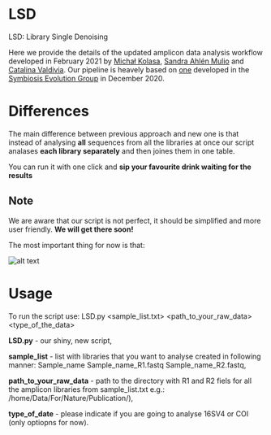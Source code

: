 # LSD
LSD: Library Single Denoising


Here we provide the details of the updated amplicon data analysis workflow developed in February 2021 by [Michał Kolasa](https://symbio.eko.uj.edu.pl/staff/michal-kolasa), [Sandra Ahlén Mulio](https://symbio.eko.uj.edu.pl/phd-students/sandra-ahlen-mulio) and [Catalina Valdivia](https://symbio.eko.uj.edu.pl/phd-students/catalina-valdivia). Our pipeline is heavely based on [one](https://github.com/symPiotr/amplicon_analysis_pipeline/blob/main/COI_and_16S_rRNA_amplicon_bioinformatic_pipeline.md) developed in the [Symbiosis Evolution Group](https://symbio.eko.uj.edu.pl/en_GB/) in December 2020. 

# Differences
The main difference between previous approach and new one is that instead of analysing **all** sequences from all the libraries at once our script analases **each library separately** and then joines them in one table.

You can run it with one click and **sip your favourite drink waiting for the results**

## Note
We are aware that our script is not perfect, it should be simplified and more user friendly. **We will get there soon!**

The most important thing for now is that:



![alt text](https://media.makeameme.org/created/its-working-oyy433.jpg)


# Usage

To run the script use:
LSD.py <sample_list.txt> <path_to_your_raw_data> <type_of_the_data>

**LSD.py** - our shiny, new script,

**sample_list** - list with libraries that you want to analyse created in following manner:
Sample_name Sample_name_R1.fastq Sample_name_R2.fastq,

**path_to_your_raw_data** - path to the directory with R1 and R2 fiels for all the amplicon libraries from sample_list.txt e.g.:
/home/Data/For/Nature/Publication/),

**type_of_date** - please indicate if you are going to analyse 16SV4 or COI (only optiopns for now).
